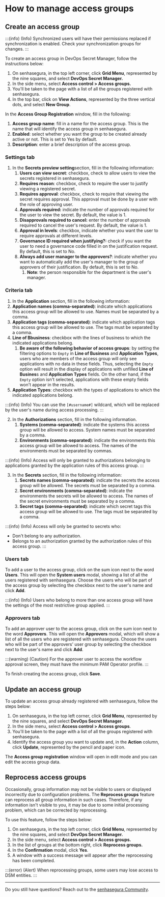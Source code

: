 # How to manage access groups

## Create an access group

:::(info) (Info)
Synchronized users will have their permissions replaced if synchronization is enabled. Check your synchronization groups for changes.
:::

To create an access group in DevOps Secret Manager, follow the instructions below:

1. On senhasegura, in the top left corner, click **Grid Menu**, represented by the nine squares, and select **DevOps Secret Manager.**
2. In the side menu, select **Access control > Access groups.**
3. You'll be taken to the page with a list of all the groups registered with senhasegura.
4. In the top bar, click on **View Actions**, represented by the three vertical dots, and select **New Group**.

In the **Access Group Registration** window, fill in the following:

1. **Access group name**: fill in a name for the access group. This is the name that will identify the access group in senhasegura.
2. **Enabled**: select whether you want the group to be created already active or not. This is set to Yes by default.
3. **Description**: enter a brief description of the access group.

### Settings tab

1. In the **Secrets preview setting**section, fill in the following information:
   1. **Users can view secret**: checkbox, check to allow users to view the secrets registered in senhasegura.
   2. **Requires reason**: checkbox, check to require the user to justify viewing a registered secret.
   3. **Requires approval**: checkbox, check to require that viewing the secret requires approval. This approval must be done by a user with the role of approving user.
   4. **Approvals required:** indicate the number of approvals required for the user to view the secret. By default, the value is 1.
   5. **Disapprovals required to cancel:** enter the number of approvals required to cancel the user's request. By default, the value is 1.
   6. **Approval in levels**: checkbox, indicate whether you want the user to require approvals at different levels.
   7. **Governance ID required when justifying?:** check if you want the user to need a governance code filled in on the justification request. By default, this is set to No.
   8. **Always add user manager to the approvers?**: indicate whether you want to automatically add the user's manager to the group of approvers of their justification. By default, this is set to No.
      1. **Note**: the person responsible for the department is the user's manager.

### Criteria tab

1. In the **Application** section, fill in the following information:
2. **Application names (comma-separated)**: indicate which applications this access group will be allowed to use. Names must be separated by a comma.
3. **Application tags (comma-separated)**: indicate which application tags this access group will be allowed to use. The tags must be separated by a comma.
4. **Line of Bbusiness**: checkbox with the lines of business to which the indicated applications belong.
   1. **Be aware of the following behavior of access groups**: by setting the filtering options to `Empty` in **Line of Business** and **Application Types**, users who are members of the access group will only see applications with no data in these fields. Thus, selecting the `Empty` option will result in the display of applications with unfilled **Line of Busines**s and **Application Types** fields. On the other hand, if the `Empty` option isn't selected, applications with these empty fields won't appear in the results.
5. **Application Types**: checkbox with the types of applications to which the indicated applications belong.

:::(info) (Info)
You can use the `[#username#]` wildcard, which will be replaced by the user's name during access processing.
:::

2. In the **Authorizations** section, fill in the following information.
   1. **Systems (comma-separated)**: indicate the systems this access group will be allowed to access. System names must be separated by a comma.
   2. **Environments (comma-separated)**: indicate the environments this access group will be allowed to access. The names of the environments must be separated by commas.

:::(info) (Info)
Access will only be granted to authorizations belonging to applications granted by the application rules of this access group.
:::

3. In the **Secrets** section, fill in the following information:
   1. **Secrets names (comma-separated)**: indicate the secrets the access group will be allowed. The secrets must be separated by a comma.
   2. **Secret environments (comma-separated)**: indicate the environments the secrets will be allowed to access. The names of the secret environments must be separated by a comma.
   3. **Secret tags** **(comma-separated)**: indicate which secret tags this access group will be allowed to use. The tags must be separated by a comma.

:::(info) (Info)
Access will only be granted to secrets who:
* Don't belong to any authorization.
* Belongs to an authorization granted by the authorization rules of this access group.
:::

### Users tab

To add a user to the access group, click on the sum icon next to the word **Users**. This will open the **System users** modal, showing a list of all the users registered with senhasegura. Choose the users who will be part of the access group by selecting the checkbox next to the user's name and click **Add**.

:::(info) (Info)
Users who belong to more than one access group will have the settings of the most restrictive group applied.
:::

### Approvers tab

To add an approver user to the access group, click on the sum icon next to the word **Approvers**. This will open the **Approvers** modal, which will show a list of all the users who are registered with senhasegura. Choose the users who will be part of the approvers' user group by selecting the checkbox next to the user's name and click **Add**.

:::(warning) (Caution)
For the approver user to access the workflow approval screen, they must have the minimum PAM Operator profile.
:::

To finish creating the access group, click **Save**.

## Update an access group

To update an access group already registered with senhasegura, follow the steps below:

1. On senhasegura, in the top left corner, click **Grid Menu**, represented by the nine squares, and select **DevOps Secret Manager**.
2. In the side menu, select **Access control > Access groups**.
3. You'll be taken to the page with a list of all the groups registered with senhasegura.
4. Identify the access group you want to update and, in the **Action** column, click **Update**, represented by the pencil and paper icon.

The **Access group registration** window will open in edit mode and you can edit the access group data.

## Reprocess access groups

Occasionally, group information may not be visible to users or displayed incorrectly due to configuration problems. The **Reprocess groups** feature can reprocess all group information in such cases. Therefore, if any information isn't visible to you, it may be due to some initial processing problem, which can be corrected by reprocessing.

To use this feature, follow the steps below:

1. On senhasegura, in the top left corner, click **Grid Menu**, represented by the nine squares, and select **DevOps Secret Manager.**
2. In the side menu, select **Access control > Access groups.**
3. In the list of groups at the bottom right, click **Reprocess groups.**
4. In the **Confirmation** modal, click **Yes**.
5. A window with a success message will appear after the reprocessing has been completed.

:::(error) (Alert)
When reprocessing groups, some users may lose access to DSM entities.
:::

---

Do you still have questions? Reach out to the [senhasegura Community](https://community.senhasegura.io/).